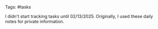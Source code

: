 Tags: #tasks

I didn't start tracking tasks until 02/13/2025. Originally, I used these daily notes for private information.

